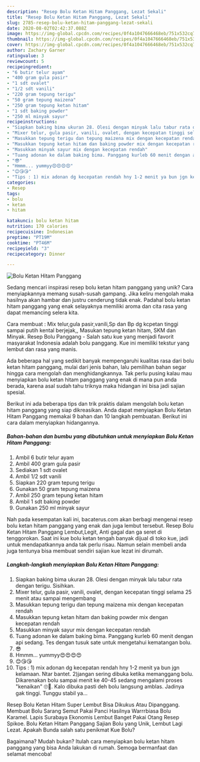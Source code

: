 ```yaml
---
description: "Resep Bolu Ketan Hitam Panggang, Lezat Sekali"
title: "Resep Bolu Ketan Hitam Panggang, Lezat Sekali"
slug: 2785-resep-bolu-ketan-hitam-panggang-lezat-sekali
date: 2020-08-02T02:42:37.088Z
image: https://img-global.cpcdn.com/recipes/0f4a1047666468eb/751x532cq70/bolu-ketan-hitam-panggang-foto-resep-utama.jpg
thumbnail: https://img-global.cpcdn.com/recipes/0f4a1047666468eb/751x532cq70/bolu-ketan-hitam-panggang-foto-resep-utama.jpg
cover: https://img-global.cpcdn.com/recipes/0f4a1047666468eb/751x532cq70/bolu-ketan-hitam-panggang-foto-resep-utama.jpg
author: Zachary Garner
ratingvalue: 3
reviewcount: 5
recipeingredient:
- "6 butir telur ayam"
- "400 gram gula pasir"
- "1 sdt ovalet"
- "1/2 sdt vanili"
- "220 gram tepung terigu"
- "50 gram tepung maizena"
- "250 gram tepung ketan hitam"
- "1 sdt baking powder"
- "250 ml minyak sayur"
recipeinstructions:
- "Siapkan baking bima ukuran 28. Olesi dengan minyak lalu tabur rata dengan terigu. Sisihkan."
- "Mixer telur, gula pasir, vanili, ovalet, dengan kecepatan tinggi selama 25 menit atau sampai mengembang"
- "Masukkan tepung terigu dan tepung maizena mix dengan kecepatan rendah"
- "Masukkan tepung ketan hitam dan baking powder mix dengan kecepatan rendah"
- "Masukkan minyak sayur mix dengan kecepatan rendah"
- "Tuang adonan ke dalam baking bima. Panggang kurleb 60 menit dengan api sedang. Tes dengan tusuk sate untuk mengetahui kematangan bolu."
- "😎"
- "Hmmm... yummyy😍😍😍😍"
- "😊😘😘"
- "Tips : 1) mix adonan dg kecepatan rendah hny 1-2 menit ya bun jgn kelamaan. Ntar bantet. 2)jangan sering dibuka ketika memanggang bolu. Dikarenakan bolu sampai menit ke 40-45 sedang mengalami proses &#34;kenaikan&#34; 🙄🤔. Kalo dibuka pasti deh bolu langsung amblas. Jadinya gak tinggi. Tunggu stabil ya..."
categories:
- Resep
tags:
- bolu
- ketan
- hitam

katakunci: bolu ketan hitam 
nutrition: 170 calories
recipecuisine: Indonesian
preptime: "PT19M"
cooktime: "PT46M"
recipeyield: "3"
recipecategory: Dinner

---
```



![Bolu Ketan Hitam Panggang](https://img-global.cpcdn.com/recipes/0f4a1047666468eb/751x532cq70/bolu-ketan-hitam-panggang-foto-resep-utama.jpg)

Sedang mencari inspirasi resep bolu ketan hitam panggang yang unik? Cara menyiapkannya memang susah-susah gampang. Jika keliru mengolah maka hasilnya akan hambar dan justru cenderung tidak enak. Padahal bolu ketan hitam panggang yang enak selayaknya memiliki aroma dan cita rasa yang dapat memancing selera kita.

Cara membuat : Mix telur,gula pasir,vanili,Sp dan Bp dg kcpetan tinggi sampai putih kental berjejak,, Masukan tepung ketan hitam, SKM dan Minyak. Resep Bolu Panggang - Salah satu kue yang menjadi favorit masyarakat Indonesia adalah bolu panggang. Kue ini memiliki tekstur yang lembut dan rasa yang manis.

Ada beberapa hal yang sedikit banyak mempengaruhi kualitas rasa dari bolu ketan hitam panggang, mulai dari jenis bahan, lalu pemilihan bahan segar hingga cara mengolah dan menghidangkannya. Tak perlu pusing kalau mau menyiapkan bolu ketan hitam panggang yang enak di mana pun anda berada, karena asal sudah tahu triknya maka hidangan ini bisa jadi sajian spesial.


Berikut ini ada beberapa tips dan trik praktis dalam mengolah bolu ketan hitam panggang yang siap dikreasikan. Anda dapat menyiapkan Bolu Ketan Hitam Panggang memakai 9 bahan dan 10 langkah pembuatan. Berikut ini cara dalam menyiapkan hidangannya.

<!--inarticleads1-->

##### Bahan-bahan dan bumbu yang dibutuhkan untuk menyiapkan Bolu Ketan Hitam Panggang:

1. Ambil 6 butir telur ayam
1. Ambil 400 gram gula pasir
1. Sediakan 1 sdt ovalet
1. Ambil 1/2 sdt vanili
1. Siapkan 220 gram tepung terigu
1. Gunakan 50 gram tepung maizena
1. Ambil 250 gram tepung ketan hitam
1. Ambil 1 sdt baking powder
1. Gunakan 250 ml minyak sayur


Nah pada kesempatan kali ini, bacaterus.com akan berbagi mengenai resep bolu ketan hitam panggang yang enak dan juga lembut tersebut. Resep Bolu Ketan Hitam Panggang Lembut,Legit, Anti gagal dan ga seret di tenggorokan. Saat ini kue bolu ketan tengah banyak dijual di toko kue, jadi untuk mendapatkannya anda tak perlu risau. Namun selain membeli anda juga tentunya bisa membuat sendiri sajian kue lezat ini dirumah. 

<!--inarticleads2-->

##### Langkah-langkah menyiapkan Bolu Ketan Hitam Panggang:

1. Siapkan baking bima ukuran 28. Olesi dengan minyak lalu tabur rata dengan terigu. Sisihkan.
1. Mixer telur, gula pasir, vanili, ovalet, dengan kecepatan tinggi selama 25 menit atau sampai mengembang
1. Masukkan tepung terigu dan tepung maizena mix dengan kecepatan rendah
1. Masukkan tepung ketan hitam dan baking powder mix dengan kecepatan rendah
1. Masukkan minyak sayur mix dengan kecepatan rendah
1. Tuang adonan ke dalam baking bima. Panggang kurleb 60 menit dengan api sedang. Tes dengan tusuk sate untuk mengetahui kematangan bolu.
1. 😎
1. Hmmm... yummyy😍😍😍😍
1. 😊😘😘
1. Tips : 1) mix adonan dg kecepatan rendah hny 1-2 menit ya bun jgn kelamaan. Ntar bantet. 2)jangan sering dibuka ketika memanggang bolu. Dikarenakan bolu sampai menit ke 40-45 sedang mengalami proses &#34;kenaikan&#34; 🙄🤔. Kalo dibuka pasti deh bolu langsung amblas. Jadinya gak tinggi. Tunggu stabil ya...


Resep Bolu Ketan Hitam Super Lembut Bisa Dikukus Atau Dipanggang. Membuat Bolu Sarang Semut Pakai Panci Hasilnya Warrrbiasa Bolu Karamel. Lapis Surabaya Ekonomis Lembut Banget Pakai Otang Resep Spikoe. Bolu Ketan Hitam Panggang Sajian Bolu yang Unik, Lembut Lagi Lezat. Apakah Bunda salah satu penikmat Kue Bolu? 

Bagaimana? Mudah bukan? Itulah cara menyiapkan bolu ketan hitam panggang yang bisa Anda lakukan di rumah. Semoga bermanfaat dan selamat mencoba!
